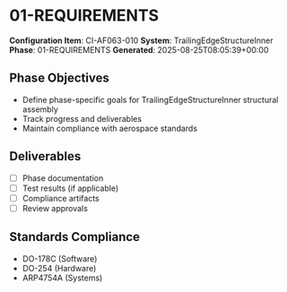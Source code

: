 # 01-REQUIREMENTS

**Configuration Item**: CI-AF063-010
**System**: TrailingEdgeStructureInner
**Phase**: 01-REQUIREMENTS
**Generated**: 2025-08-25T08:05:39+00:00

## Phase Objectives
- Define phase-specific goals for TrailingEdgeStructureInner structural assembly
- Track progress and deliverables
- Maintain compliance with aerospace standards

## Deliverables
- [ ] Phase documentation
- [ ] Test results (if applicable)
- [ ] Compliance artifacts
- [ ] Review approvals

## Standards Compliance
- DO-178C (Software)
- DO-254 (Hardware)
- ARP4754A (Systems)

